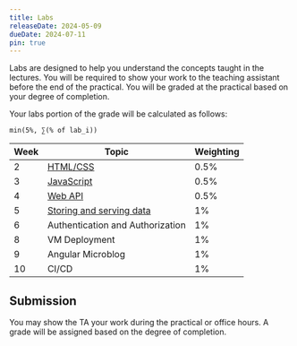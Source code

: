 ```yaml
---
title: Labs
releaseDate: 2024-05-09
dueDate: 2024-07-11
pin: true
---
```


Labs are designed to help you understand the concepts taught in the lectures. You will be required to show your work to the teaching assistant before the end of the practical. You will be graded at the practical based on your degree of completion.

Your labs portion of the grade will be calculated as follows:

```
min(5%, ∑(% of lab_i))
```

| Week | Topic                                                               | Weighting |
| ---- | ------------------------------------------------------------------- | --------- |
| 2    | [HTML/CSS](https://classroom.github.com/a/5hnI_QqY)                 | 0.5%      |
| 3    | [JavaScript](https://classroom.github.com/a/ZOY58Qxp)               | 0.5%      |
| 4    | [Web API](https://classroom.github.com/a/_deru9In)                  | 0.5%      |
| 5    | [Storing and serving data](https://classroom.github.com/a/rhJ_Ezn8) | 1%        |
| 6    | Authentication and Authorization                                    | 1%        |
| 8    | VM Deployment                                                       | 1%        |
| 9    | Angular Microblog                                                   | 1%        |
| 10   | CI/CD                                                               | 1%        |

## Submission

You may show the TA your work during the practical or office hours. A grade will be assigned
based on the degree of completion.
